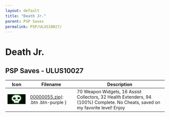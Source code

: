 ```yaml
---
layout: default
title: "Death Jr."
parent: PSP Saves
permalink: PSP/ULUS10027/
---
```

# Death Jr.

## PSP Saves - ULUS10027

| Icon | Filename | Description |
|------|----------|-------------|
| ![Death Jr.](ICON0.PNG) | [00000055.zip](00000055.zip){: .btn .btn-purple } | 70 Weapon Widgets, 16 Assist Collectors, 32 Health Extenders, 94 (100%) Complete. No Cheats, saved on my favorite level! Enjoy |
